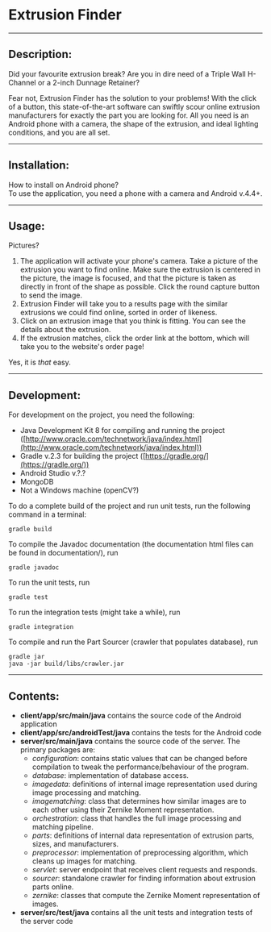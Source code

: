 Extrusion Finder
================

---

Description:
------------
Did your favourite extrusion break? Are you in dire need of a Triple Wall H-Channel or a 2-inch Dunnage Retainer?

Fear not, Extrusion Finder has the solution to your problems! With the click of a button, this state-of-the-art software can swiftly scour online extrusion manufacturers for exactly the part you are looking for. All you need is an Android phone with a camera, the shape of the extrusion, and ideal lighting conditions, and you are all set.

---

Installation:
-------------

How to install on Android phone?  
To use the application, you need a phone with a camera and Android v.4.4+.

---

Usage:
------

Pictures?

1.  The application will activate your phone's camera. Take a picture of the extrusion you want to find online. Make sure the extrusion is centered in the picture, the image is focused, and that the picture is taken as directly in front of the shape as possible. Click the round capture button to send the image.
2.  Extrusion Finder will take you to a results page with the similar extrusions we could find online, sorted in order of likeness.
3.  Click on an extrusion image that you think is fitting. You can see the details about the extrusion.
4.  If the extrusion matches, click the order link at the bottom, which will take you to the website's order page!

Yes, it is _that_ easy.

---

Development:
-------------

For development on the project, you need the following:
-  Java Development Kit 8 for compiling and running the project ([http://www.oracle.com/technetwork/java/index.html](http://www.oracle.com/technetwork/java/index.html))
-  Gradle v.2.3 for building the project ([https://gradle.org/](https://gradle.org/))
-  Android Studio v.?.?
-  MongoDB
-  Not a Windows machine (openCV?)

To do a complete build of the project and run unit tests, run the following command in a terminal:

	gradle build

To compile the Javadoc documentation (the documentation html files can be found in documentation/), run

	gradle javadoc

To run the unit tests, run

	gradle test

To run the integration tests (might take a while), run

	gradle integration

To compile and run the Part Sourcer (crawler that populates database), run

	gradle jar
    java -jar build/libs/crawler.jar

---

Contents:
---------
-  **client/app/src/main/java** contains the source code of the Android application
-  **client/app/src/androidTest/java** contains the tests for the Android code
-  **server/src/main/java** contains the source code of the server. The primary packages are:
   -  *configuration*: contains static values that can be changed before compilation to tweak the performance/behaviour of the program.
   -  *database*: implementation of database access.
   -  *imagedata*: definitions of internal image representation used during image processing and matching.
   -  *imagematching*: class that determines how similar images are to each other using their Zernike Moment representation.
   -  *orchestration*: class that handles the full image processing and matching pipeline.
   -  *parts*: definitions of internal data representation of extrusion parts, sizes, and manufacturers.
   -  *preprocessor*: implementation of preprocessing algorithm, which cleans up images for matching.
   -  *servlet*: server endpoint that receives client requests and responds.
   -  *sourcer*: standalone crawler for finding information about extrusion parts online.
   -  *zernike*: classes that compute the Zernike Moment representation of images.
-  **server/src/test/java** contains all the unit tests and integration tests of the server code
